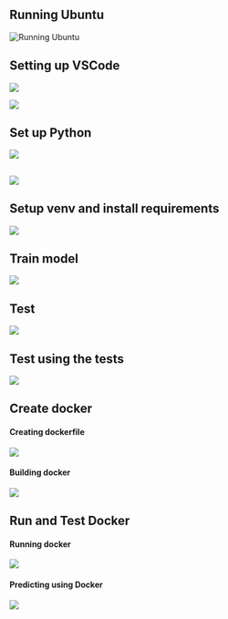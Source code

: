 ## Running Ubuntu

![Running Ubuntu](Ubuntu%20VM.png)

## Setting up VSCode

![](vscodeinst.png)

![](vscode.png)

## Set up Python

![](python.png)

## 

![](pip.png)

## Setup venv and install requirements

![](piprequire.png)

## Train model

![](train.png)

## Test

![](test%20serv.png)

## Test using the tests

![](tests.png)

## Create docker

#### Creating dockerfile

![](writing%20dockerfile.png)

#### Building docker

![](dockerbuild.png)

## Run and Test Docker

#### Running docker

![](dockerrun.png)

#### Predicting using Docker

![](dockerpredict.png)
